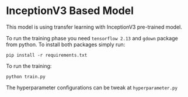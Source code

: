 # InceptionV3 Based Model

This model is using transfer learning with InceptionV3 pre-trained model.

To run the training phase you need ```tensorflow 2.13``` and ```gdown``` package from python. To install both packages simply run:
```
pip install -r requirements.txt
```
To run the training:
```
python train.py
```

The hyperparameter configurations can be tweak at ```hyperparameter.py```